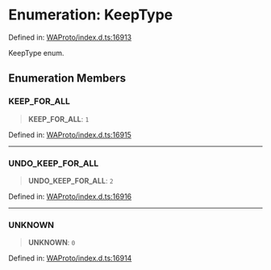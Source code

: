 # Enumeration: KeepType

Defined in: [WAProto/index.d.ts:16913](https://github.com/Fokusdotid/bail/blob/3bcafd64e13ba51a595ace0ee7bd2c9c52ab1814/WAProto/index.d.ts#L16913)

KeepType enum.

## Enumeration Members

### KEEP\_FOR\_ALL

> **KEEP\_FOR\_ALL**: `1`

Defined in: [WAProto/index.d.ts:16915](https://github.com/Fokusdotid/bail/blob/3bcafd64e13ba51a595ace0ee7bd2c9c52ab1814/WAProto/index.d.ts#L16915)

***

### UNDO\_KEEP\_FOR\_ALL

> **UNDO\_KEEP\_FOR\_ALL**: `2`

Defined in: [WAProto/index.d.ts:16916](https://github.com/Fokusdotid/bail/blob/3bcafd64e13ba51a595ace0ee7bd2c9c52ab1814/WAProto/index.d.ts#L16916)

***

### UNKNOWN

> **UNKNOWN**: `0`

Defined in: [WAProto/index.d.ts:16914](https://github.com/Fokusdotid/bail/blob/3bcafd64e13ba51a595ace0ee7bd2c9c52ab1814/WAProto/index.d.ts#L16914)

